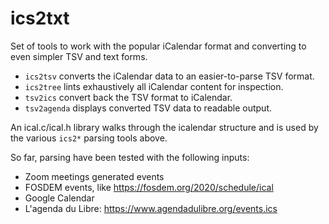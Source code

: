 ics2txt
=======
Set of tools to work with the popular iCalendar format and converting to even
simpler TSV and text forms.

* `ics2tsv` converts the iCalendar data to an easier-to-parse TSV format.
* `ics2tree` lints exhaustively all iCalendar content for inspection.
* `tsv2ics` convert back the TSV format to iCalendar.
* `tsv2agenda` displays converted TSV data to readable output.

An ical.c/ical.h library walks through the icalendar structure and is
used by the various `ics2*` parsing tools above.

So far, parsing have been tested with the following inputs:

* Zoom meetings generated events
* FOSDEM events, like <https://fosdem.org/2020/schedule/ical>
* Google Calendar
* L'agenda du Libre: <https://www.agendadulibre.org/events.ics>
